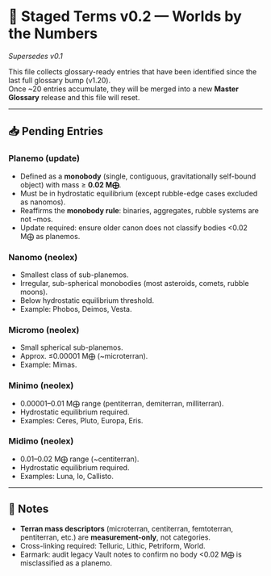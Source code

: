# 📝 Staged Terms v0.2 — Worlds by the Numbers
*Supersedes v0.1*

This file collects glossary-ready entries that have been identified since the last full glossary bump (v1.20).  
Once ~20 entries accumulate, they will be merged into a new **Master Glossary** release and this file will reset.  

---

## 📥 Pending Entries

### Planemo (update)
- Defined as a **monobody** (single, contiguous, gravitationally self-bound object) with mass ≥ **0.02 M⨁**.  
- Must be in hydrostatic equilibrium (except rubble-edge cases excluded as nanomos).  
- Reaffirms the **monobody rule**: binaries, aggregates, rubble systems are not –mos.  
- Update required: ensure older canon does not classify bodies <0.02 M⨁ as planemos.  

### Nanomo (neolex)
- Smallest class of sub-planemos.  
- Irregular, sub-spherical monobodies (most asteroids, comets, rubble moons).  
- Below hydrostatic equilibrium threshold.  
- Example: Phobos, Deimos, Vesta.  

### Micromo (neolex)
- Small spherical sub-planemos.  
- Approx. ≤0.00001 M⨁ (~microterran).  
- Example: Mimas.  

### Minimo (neolex)
- 0.00001–0.01 M⨁ range (pentiterran, demiterran, milliterran).  
- Hydrostatic equilibrium required.  
- Examples: Ceres, Pluto, Europa, Eris.  

### Midimo (neolex)
- 0.01–0.02 M⨁ range (~centiterran).  
- Hydrostatic equilibrium required.  
- Examples: Luna, Io, Callisto.  

---

## 📌 Notes
- **Terran mass descriptors** (microterran, centiterran, femtoterran, pentiterran, etc.) are **measurement-only**, not categories.  
- Cross-linking required: Telluric, Lithic, Petriform, World.  
- Earmark: audit legacy Vault notes to confirm no body <0.02 M⨁ is misclassified as a planemo.  

